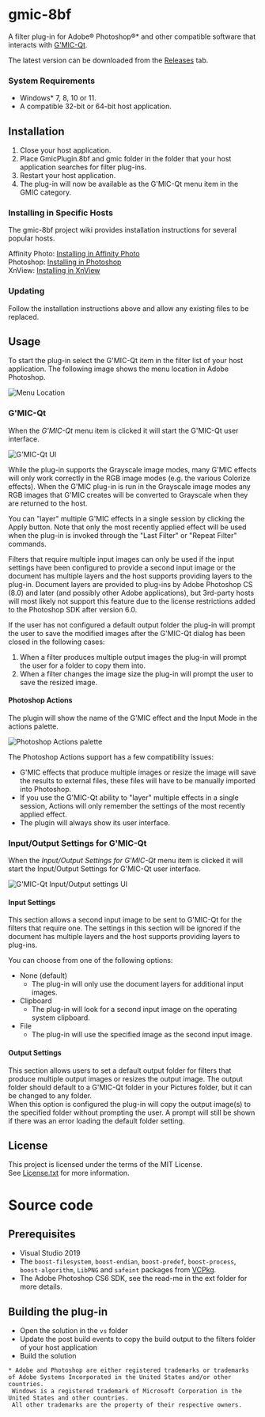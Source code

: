 # gmic-8bf

A filter plug-in for Adobe® Photoshop®* and other compatible software that interacts with [G'MIC-Qt](https://github.com/c-koi/gmic-qt).

The latest version can be downloaded from the [Releases](https://github.com/0xC0000054/gmic-8bf/releases) tab.

### System Requirements

* Windows* 7, 8, 10 or 11.
* A compatible 32-bit or 64-bit host application.

## Installation

1. Close your host application.
2. Place GmicPlugin.8bf and gmic folder in the folder that your host application searches for filter plug-ins.
3. Restart your host application.
4. The plug-in will now be available as the G'MIC-Qt menu item in the GMIC category.

### Installing in Specific Hosts

The gmic-8bf project wiki provides installation instructions for several popular hosts.

Affinity Photo: [Installing in Affinity Photo](https://github.com/0xC0000054/gmic-8bf/wiki/Installing-in-Affinity-Photo)   
Photoshop: [Installing in Photoshop](https://github.com/0xC0000054/gmic-8bf/wiki/Installing-in-Photoshop)       
XnView: [Installing in XnView](https://github.com/0xC0000054/gmic-8bf/wiki/Installing-in-XnView)   

### Updating

Follow the installation instructions above and allow any existing files to be replaced. 

## Usage

To start the plug-in select the G'MIC-Qt item in the filter list of your host application.
The following image shows the menu location in Adobe Photoshop.

![Menu Location](images/MenuLocation.png)

### G'MIC-Qt

When the *G'MIC-Qt* menu item is clicked it will start the G'MIC-Qt user interface.

![G'MIC-Qt UI](images/GmicQt-UI-Small.png)

While the plug-in supports the Grayscale image modes, many G'MIC effects will only work correctly in the RGB image modes
(e.g. the various Colorize effects).
When the G'MIC plug-in is run in the Grayscale image modes any RGB images that G'MIC creates will be converted to Grayscale
when they are returned to the host.

You can "layer" multiple G'MIC effects in a single session by clicking the Apply button.
Note that only the most recently applied effect will be used when the plug-in is invoked
through the "Last Filter" or "Repeat Filter" commands.

Filters that require multiple input images can only be used if the input settings have been configured to provide a
second input image or the document has multiple layers and the host supports providing layers to the plug-in.
Document layers are provided to plug-ins by Adobe Photoshop CS (8.0) and later (and possibly other Adobe applications), but 3rd-party
hosts will most likely not support this feature due to the license restrictions added to the Photoshop SDK after version 6.0.

If the user has not configured a default output folder the plug-in will prompt the user to save the modified images after the
G'MIC-Qt dialog has been closed in the following cases:

1. When a filter produces multiple output images the plug-in will prompt the user for a folder to copy them into.
2. When a filter changes the image size the plug-in will prompt the user to save the resized image.

#### Photoshop Actions

The plugin will show the name of the G'MIC effect and the Input Mode in the actions palette. 

![Photoshop Actions palette](images/PhotoshopActions.png)

The Photoshop Actions support has a few compatibility issues:

- G'MIC effects that produce multiple images or resize the image will save the results to external files, these files will have to be manually imported into Photoshop.
- If you use the G'MIC-Qt ability to "layer" multiple effects in a single  session, Actions will only remember the settings of the most recently applied effect.
- The plugin will always show its user interface.

### Input/Output Settings for G'MIC-Qt

When the *Input/Output Settings for G'MIC-Qt* menu item is clicked it will start the Input/Output Settings for G'MIC-Qt user interface.

![G'MIC-Qt Input/Output settings UI](images/GmicQtIOSettings-UI.png)

#### Input Settings

This section allows a second input image to be sent to G'MIC-Qt for the filters that require one.
The settings in this section will be ignored if the document has multiple layers and the host supports providing layers to plug-ins.

You can choose from one of the following options:

* None (default)
  * The plug-in will only use the document layers for additional input images.
* Clipboard
  * The plug-in will look for a second input image on the operating system clipboard.
* File
  * The plug-in will use the specified image as the second input image.

#### Output Settings

This section allows users to set a default output folder for filters that produce multiple output images or resizes the output image.
The output folder should default to a G'MIC-Qt folder in your Pictures folder, but it can be changed to any folder.   
When this option is configured the plug-in will copy the output image(s) to the specified folder without prompting the user.
A prompt will still be shown if there was an error loading the default folder setting.

## License

This project is licensed under the terms of the MIT License.   
See [License.txt](License.txt) for more information.

# Source code

## Prerequisites

* Visual Studio 2019
* The `boost-filesystem`, `boost-endian`, `boost-predef`, `boost-process`, `boost-algorithm`, `LibPNG` and `safeint` packages from [VCPkg](https://github.com/microsoft/vcpkg).
* The Adobe Photoshop CS6 SDK, see the read-me in the ext folder for more details.

## Building the plug-in

* Open the solution in the `vs` folder
* Update the post build events to copy the build output to the filters folder of your host application
* Build the solution

```
* Adobe and Photoshop are either registered trademarks or trademarks of Adobe Systems Incorporated in the United States and/or other countries.
 Windows is a registered trademark of Microsoft Corporation in the United States and other countries.   
 All other trademarks are the property of their respective owners.
```

